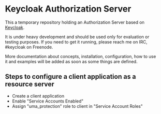# Keycloak Authorization Server

This a temporary repository holding an Authorization Server based on [Keycloak](https://github.com/keycloak/keycloak).

It is under heavy development and should be used only for evaluation or testing purposes. If you need to get it running, please reach me on IRC, #keycloak on Freenode.

More documentation about concepts, installation, configuration, how to use it and examples will be added as soon as some things are defined.

## Steps to configure a client application as a resource server

* Create a client application
* Enable "Service Accounts Enabled"
* Assign "uma_protection" role to client in "Service Account Roles"
